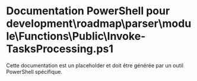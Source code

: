 # Documentation PowerShell pour development\roadmap\parser\module\Functions\Public\Invoke-TasksProcessing.ps1

Cette documentation est un placeholder et doit être générée par un outil PowerShell spécifique.
